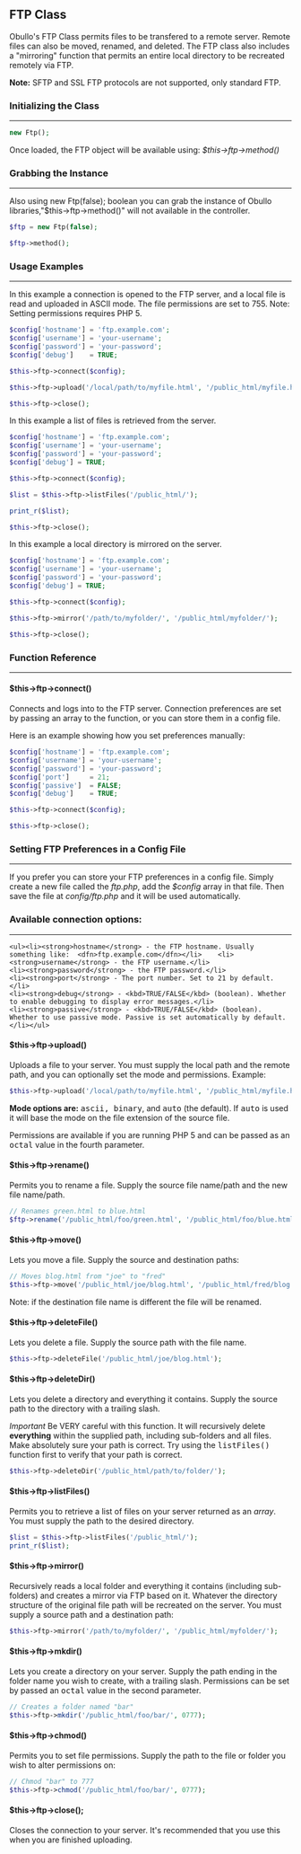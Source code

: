 ## FTP Class


Obullo's FTP Class permits files to be transfered to a remote server. Remote files can also be moved, renamed, and deleted. The FTP class also includes a "mirroring" function that permits an entire local directory to be recreated remotely via FTP.

**Note:**  SFTP and SSL FTP protocols are not supported, only standard FTP.

### Initializing the Class

------

```php
new Ftp();
```
Once loaded, the FTP object will be available using: <dfn>$this->ftp->method()</dfn>

### Grabbing the Instance

------

Also using new Ftp(false); boolean you can grab the instance of Obullo libraries,"$this->ftp->method()" will not available in the controller.

```php
$ftp = new Ftp(false);

$ftp->method();
```

### Usage Examples

------

In this example a connection is opened to the FTP server, and a local file is read and uploaded in ASCII mode. The file permissions are set to 755. Note: Setting permissions requires PHP 5.

```php
$config['hostname'] = 'ftp.example.com';
$config['username'] = 'your-username';
$config['password'] = 'your-password';
$config['debug']    = TRUE;

$this->ftp->connect($config);

$this->ftp->upload('/local/path/to/myfile.html', '/public_html/myfile.html', 'ascii', 0775);

$this->ftp->close(); 
```

In this example a list of files is retrieved from the server.

```php
$config['hostname'] = 'ftp.example.com';
$config['username'] = 'your-username';
$config['password'] = 'your-password';
$config['debug'] = TRUE;

$this->ftp->connect($config);

$list = $this->ftp->listFiles('/public_html/');

print_r($list);

$this->ftp->close();
```

In this example a local directory is mirrored on the server.

```php
$config['hostname'] = 'ftp.example.com';
$config['username'] = 'your-username';
$config['password'] = 'your-password';
$config['debug'] = TRUE;

$this->ftp->connect($config);

$this->ftp->mirror('/path/to/myfolder/', '/public_html/myfolder/');

$this->ftp->close(); 
```

### Function Reference

------

#### $this->ftp->connect()

Connects and logs into to the FTP server. Connection preferences are set by passing an array to the function, or you can store them in a config file.

Here is an example showing how you set preferences manually:

```php
$config['hostname'] = 'ftp.example.com';
$config['username'] = 'your-username';
$config['password'] = 'your-password';
$config['port']     = 21;
$config['passive']  = FALSE;
$config['debug']    = TRUE;

$this->ftp->connect($config);

$this->ftp->close(); 
```

### Setting FTP Preferences in a Config File

------

If you prefer you can store your FTP preferences in a config file. Simply create a new file called the <var>ftp.php</var>, add the <var>$config</var> array in that file. Then save the file at <var>config/ftp.php</var> and it will be used automatically.

### Available connection options:

------

    <ul><li><strong>hostname</strong> - the FTP hostname. Usually something like:  <dfn>ftp.example.com</dfn></li>    <li><strong>username</strong> - the FTP username.</li>
    <li><strong>password</strong> - the FTP password.</li>
    <li><strong>port</strong> - The port number. Set to 21 by default.</li>
    <li><strong>debug</strong> - <kbd>TRUE/FALSE</kbd> (boolean). Whether to enable debugging to display error messages.</li>
    <li><strong>passive</strong> - <kbd>TRUE/FALSE</kbd> (boolean). Whether to use passive mode. Passive is set automatically by default.</li></ul>

#### $this->ftp->upload()

Uploads a file to your server. You must supply the local path and the remote path, and you can optionally set the mode and permissions. Example:

```php
$this->ftp->upload('/local/path/to/myfile.html', '/public_html/myfile.html', 'ascii', 0775);
```

<strong>Mode options are:</strong>  <kbd>ascii, binary</kbd>, and <kbd>auto</kbd> (the default). If <kbd>auto</kbd> is used it will base the mode on the file extension of the source file.

Permissions are available if you are running PHP 5 and can be passed as an <kbd>octal</kbd> value in the fourth parameter.

#### $this->ftp->rename()

Permits you to rename a file. Supply the source file name/path and the new file name/path.

```php
// Renames green.html to blue.html
$ftp->rename('/public_html/foo/green.html', '/public_html/foo/blue.html'); 
```

#### $this->ftp->move()

Lets you move a file. Supply the source and destination paths:

```php
// Moves blog.html from "joe" to "fred"
$this->ftp->move('/public_html/joe/blog.html', '/public_html/fred/blog.html');
```

Note: if the destination file name is different the file will be renamed.

#### $this->ftp->deleteFile()

Lets you delete a file. Supply the source path with the file name.

```php
$this->ftp->deleteFile('/public_html/joe/blog.html');
```

#### $this->ftp->deleteDir()

Lets you delete a directory and everything it contains. Supply the source path to the directory with a trailing slash.

*Important*  Be VERY careful with this function. It will recursively delete <b>everything</b> within the supplied path, including sub-folders and all files. Make absolutely sure your path is correct. Try using the <kbd>listFiles()</kbd> function first to verify that your path is correct.

```php
$this->ftp->deleteDir('/public_html/path/to/folder/');
```

#### $this->ftp->listFiles()

Permits you to retrieve a list of files on your server returned as an <dfn>array</dfn>. You must supply the path to the desired directory.

```php
$list = $this->ftp->listFiles('/public_html/');
print_r($list);
```

#### $this->ftp->mirror()

Recursively reads a local folder and everything it contains (including sub-folders) and creates a mirror via FTP based on it. Whatever the directory structure of the original file path will be recreated on the server. You must supply a source path and a destination path:

```php
$this->ftp->mirror('/path/to/myfolder/', '/public_html/myfolder/');
```

#### $this->ftp->mkdir()

Lets you create a directory on your server. Supply the path ending in the folder name you wish to create, with a trailing slash. Permissions can be set by passed an <kbd>octal</kbd> value in the second parameter.

```php
// Creates a folder named "bar"
$this->ftp->mkdir('/public_html/foo/bar/', 0777);
```

#### $this->ftp->chmod()

Permits you to set file permissions. Supply the path to the file or folder you wish to alter permissions on:

```php
// Chmod "bar" to 777
$this->ftp->chmod('/public_html/foo/bar/', 0777);
```

#### $this->ftp->close();

Closes the connection to your server. It's recommended that you use this when you are finished uploading.